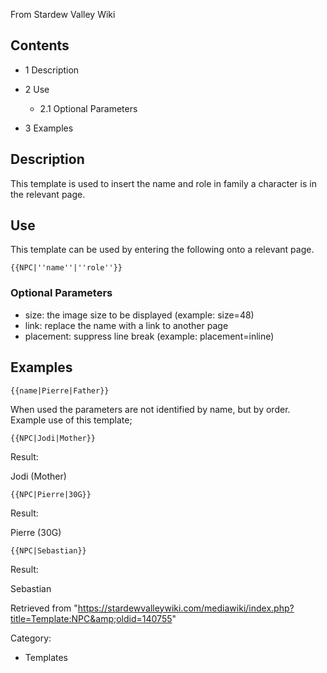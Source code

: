 From Stardew Valley Wiki

## Contents

- 1 Description
- 2 Use
  
  - 2.1 Optional Parameters
- 3 Examples

## Description

This template is used to insert the name and role in family a character is in the relevant page.

## Use

This template can be used by entering the following onto a relevant page.

```
{{NPC|''name''|''role''}}
```

### Optional Parameters

- size: the image size to be displayed (example: size=48)
- link: replace the name with a link to another page
- placement: suppress line break (example: placement=inline)

## Examples

```
{{name|Pierre|Father}}
```

When used the parameters are not identified by name, but by order. Example use of this template;

```
{{NPC|Jodi|Mother}}
```

Result:

Jodi (Mother)

```
{{NPC|Pierre|30G}}
```

Result:

Pierre (30G)

```
{{NPC|Sebastian}}
```

Result:

Sebastian

Retrieved from "https://stardewvalleywiki.com/mediawiki/index.php?title=Template:NPC&amp;oldid=140755"

Category:

- Templates